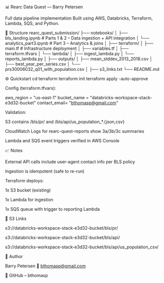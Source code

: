 📊 Rearc Data Quest — Barry Petersen

Full data pipeline implementation
Built using AWS, Databricks, Terraform, Lambda, SQS, and Python.

🚀 Structure
rearc_quest_submission/
├── notebooks/
│   ├── bls_landing.ipynb        # Parts 1 & 2 – Data ingestion + API integration
│   └── analytics_part3.ipynb     # Part 3 – Analytics & joins
│
├── terraform/
│   ├── main.tf                   # Infrastructure deployment
│   ├── variables.tf
│   ├── terraform.tfvars
│   └── lambda/
│       ├── ingest_lambda.py
│       └── reports_lambda.py
│
├── outputs/
│   ├── mean_stddev_2013_2018.csv
│   ├── best_year_per_series.csv
│   └── prs30006032_q01_with_population.csv
│
├── s3_links.txt
└── README.md

⚙️ Quickstart
cd terraform
terraform init
terraform apply -auto-approve


Config (terraform.tfvars):

aws_region   = "us-east-1"
bucket_name  = "databricks-workspace-stack-e3d32-bucket"
contact_email= "bthomasp@gmail.com"


Validation:

S3 contains /bls/pr/ and /bls/api/us_population_*.{json,csv}

CloudWatch Logs for rearc-quest-reports show 3a/3b/3c summaries

Lambda and SQS event triggers verified in AWS Console

📈 Notes

External API calls include user-agent contact info per BLS policy

Ingestion is idempotent (safe to re-run)

Terraform deploys:

1x S3 bucket (existing)

1x Lambda for ingestion

1x SQS queue with trigger to reporting Lambda

🧩 S3 Links

s3://databricks-workspace-stack-e3d32-bucket/bls/pr/

s3://databricks-workspace-stack-e3d32-bucket/bls/api/

s3://databricks-workspace-stack-e3d32-bucket/bls/api/us_population_csv/

📨 Author

Barry Petersen
📧 bthomasp@gmail.com

🔗 GitHub – bthomasp
